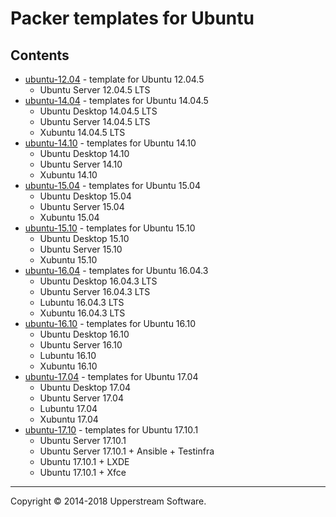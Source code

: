 # Packer templates for Ubuntu

## Contents

* [ubuntu-12.04](ubuntu-12.04/README.mdown) - template for Ubuntu 12.04.5
    * Ubuntu Server 12.04.5 LTS
* [ubuntu-14.04](ubuntu-14.04/README.mdown) - templates for Ubuntu 14.04.5
    * Ubuntu Desktop 14.04.5 LTS
    * Ubuntu Server 14.04.5 LTS
    * Xubuntu 14.04.5 LTS
* [ubuntu-14.10](ubuntu-14.10/README.mdown) - templates for Ubuntu 14.10
    * Ubuntu Desktop 14.10
    * Ubuntu Server 14.10
    * Xubuntu 14.10
* [ubuntu-15.04](ubuntu-15.04/README.mdown) - templates for Ubuntu 15.04
    * Ubuntu Desktop 15.04
    * Ubuntu Server 15.04
    * Xubuntu 15.04
* [ubuntu-15.10](ubuntu-15.10/README.mdown) - templates for Ubuntu 15.10
    * Ubuntu Desktop 15.10
    * Ubuntu Server 15.10
    * Xubuntu 15.10
* [ubuntu-16.04](ubuntu-16.04/README.mdown) - templates for Ubuntu 16.04.3
    * Ubuntu Desktop 16.04.3 LTS
    * Ubuntu Server 16.04.3 LTS
    * Lubuntu 16.04.3 LTS
    * Xubuntu 16.04.3 LTS
* [ubuntu-16.10](ubuntu-16.10/README.mdown) - templates for Ubuntu 16.10
    * Ubuntu Desktop 16.10
    * Ubuntu Server 16.10
    * Lubuntu 16.10
    * Xubuntu 16.10
* [ubuntu-17.04](ubuntu-17.04/README.mdown) - templates for Ubuntu 17.04
    * Ubuntu Desktop 17.04
    * Ubuntu Server 17.04
    * Lubuntu 17.04
    * Xubuntu 17.04
* [ubuntu-17.10](ubuntu-17.10/README.mdown) - templates for Ubuntu 17.10.1
    * Ubuntu Server 17.10.1
    * Ubuntu Server 17.10.1 + Ansible + Testinfra
    * Ubuntu 17.10.1 + LXDE
    * Ubuntu 17.10.1 + Xfce

- - -

Copyright &copy; 2014-2018 Upperstream Software.
